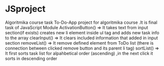 # JSproject
Algoritmika course task 
To-Do-App project for algoritmika course .It is final task of JavaScript Module
ActivationButton() => It takes text from input section(if exists) creates new li element inside ul tag and adds new task info to the array
clearInput() => It clears included information that added in input section
removeList() => It remove defined element from ToDo list (there is connection between clicked remove button and its parent li tag)
sortList() => It first sorts  task list for alpahbetical order (ascending) ,in the next click it sorts in descending order
